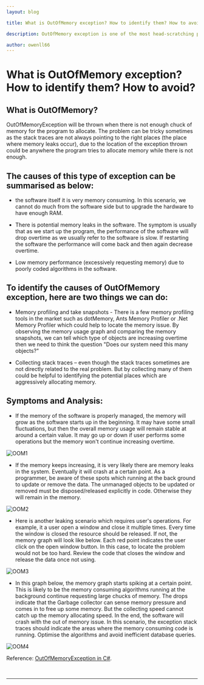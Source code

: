 ```yaml
---
layout: blog

title: What is OutOfMemory exception? How to identify them? How to avoid?

description: OutOfMemory exception is one of the most head-scratching problems to locate when debugging a software. This blog will discuss what OutOfMemory exception is and some typical symptoms of it and what the possible causes are.

author: owenll66
---
```


# What is OutOfMemory exception? How to identify them? How to avoid?

## What is OutOfMemory?

OutOfMemoryException will be thrown when there is not enough chuck of memory for the program to allocate. The problem can be tricky sometimes as the stack traces are not always pointing to the right places (the place where memory leaks occur), due to the location of the exception thrown could be anywhere the program tries to allocate memory while there is not enough.

## The causes of this type of exception can be summarised as below:

* the software itself it is very memory consuming. In this scenario, we cannot do much from the software side but to upgrade the hardware to have enough RAM.

* There is potential memory leaks in the software. The symptom is usually that as we start up the program, the performance of the software will drop overtime as we usually refer to the software is slow. If restarting the software the performance will come back and then again decrease overtime.

* Low memory performance (excessively requesting memory) due to poorly coded algorithms in the software.  

## To identify the causes of OutOfMemory exception, here are two things we can do:

* Memory profiling and take snapshots - There is a few memory profiling tools in the market such as dotMemory, Ants Memory Profiler or .Net Memory Profiler which could help to locate the memory issue. By observing the memory usage graph and comparing the memory snapshots, we can tell which type of objects are increasing overtime then we need to think the question "Does our system need this many objects?"

* Collecting stack traces – even though the stack traces sometimes are not directly related to the real problem. But by collecting many of them could be helpful to identifying the potential places which are aggressively allocating memory.

## Symptoms and Analysis:

* If the memory of the software is properly managed, the memory will grow as the software starts up in the beginning. It may have some small fluctuations, but then the overall memory usage will remain stable at around a certain value. It may go up or down if user performs some operations but the memory won't continue increasing overtime.

![OOM1](https://www.owenll66.com/blog-res/blog-OOM/OOM1.png)

* If the memory keeps increasing, it is very likely there are memory leaks in the system. Eventually it will crash at a certain point. As a programmer, be aware of these spots which running at the back ground to update or remove the data. The unmanaged objects to be updated or removed must be disposed/released explicitly in code. Otherwise they will remain in the memory.

![OOM2](https://www.owenll66.com/blog-res/blog-OOM/OOM2.png)

* Here is another leaking scenario which requires user's operations. For example, it a user open a window and close it multiple times. Every time the window is closed the resource should be released. If not, the memory graph will look like below. Each red point indicates the user click on the open window button. In this case, to locate the problem would not be too hard. Review the code that closes the window and release the data once not using.

![OOM3](https://www.owenll66.com/blog-res/blog-OOM/OOM3.png)

* In this graph below, the memory graph starts spiking at a certain point. This is likely to be the  memory consuming algorithms running at the background continue requesting large chucks of memory. The drops indicate that the Garbage collector can sense memory pressure and comes in to free up some memory. But the collecting speed cannot catch up the memory allocating speed. In the end, the software will crash with the out of memory issue. In this scenario, the exception stack traces should indicate the areas where the memory consuming code is running. Optimise the algorithms and avoid inefficient database queries.

![OOM4](https://www.owenll66.com/blog-res/blog-OOM/OOM4.png)

Reference: [OutOfMemoryException in C#](https://docs.microsoft.com/en-us/dotnet/api/system.outofmemoryexception?view=net-5.0#:%7E:text=An%20OutOfMemoryException%20exception%20has%20two,to%20successfully%20perform%20an%20operation. "OutOfMemoryException Class").

<br>

***
